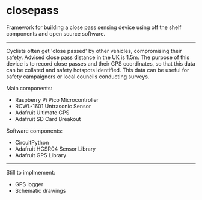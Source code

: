 # closepass

Framework for building a close pass sensing device using off the shelf components and open source software.

----

Cyclists often get 'close passed' by other vehicles, compromising their safety. Advised close pass distance in the UK is 1.5m. The purpose of this device is to record close passes and their GPS coordinates, so that this data can be collated and safety hotspots identified. This data can be useful for safety campaigners or local councils conducting surveys.

Main components:

* Raspberry Pi Pico Microcontroller
* RCWL-1601 Untrasonic Sensor
* Adafruit Ultimate GPS
* Adafruit SD Card Breakout

Software components:

* CircuitPython
* Adafruit HCSR04 Sensor Library
* Adafruit GPS Library

----

Still to implmement:
* GPS logger
* Schematic drawings
